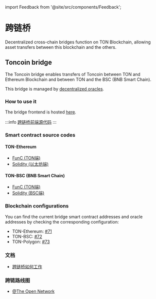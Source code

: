 import Feedback from '@site/src/components/Feedback';

# 跨链桥

Decentralized cross-chain bridges function on TON Blockchain, allowing asset transfers between this blockchain and the others.

## Toncoin bridge

The Toncoin bridge enables transfers of Toncoin between TON and Ethereum Blockchain and between TON and the BSC (BNB Smart Chain).

This bridge is managed by [decentralized oracles](/v3/documentation/infra/crosschain/bridge-addresses).

### How to use it

The bridge frontend is hosted [here](https://ton.org/bridge).

:::info
[跨链桥前端源代码](https://github.com/ton-blockchain/bridge)
:::

### Smart contract source codes

#### TON-Ethereum

- [FunC (TON端)](https://github.com/ton-blockchain/bridge-func)
- [Solidity (以太坊端)](https://github.com/ton-blockchain/bridge-solidity/tree/eth_mainnet)

#### TON-BSC (BNB Smart Chain)

- [FunC (TON端)](https://github.com/ton-blockchain/bridge-func/tree/bsc)
- [Solidity (BSC端)](https://github.com/ton-blockchain/bridge-solidity/tree/bsc_mainnet)

### Blockchain configurations

You can find the current bridge smart contract addresses and oracle addresses by checking the corresponding configuration:

- TON-Ethereum: [#71](https://github.com/ton-blockchain/ton/blob/35d17249e6b54d67a5781ebf26e4ee98e56c1e50/crypto/block/block.tlb#L738)
- TON-BSC: [#72](https://github.com/ton-blockchain/ton/blob/35d17249e6b54d67a5781ebf26e4ee98e56c1e50/crypto/block/block.tlb#L739)
- TON-Polygon: [#73](https://github.com/ton-blockchain/ton/blob/35d17249e6b54d67a5781ebf26e4ee98e56c1e50/crypto/block/block.tlb#L740)

### 文档

- [跨链桥如何工作](https://github.com/ton-blockchain/TIPs/issues/24)

### 跨链路线图

- [@The Open Network](https://t.me/tonblockchain/146)

<Feedback />

